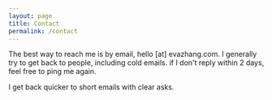 ```yaml
---
layout: page 
title: Contact
permalink: /contact
---
```


The best way to reach me is by email, hello [at] evazhang.com. I generally try to get back to people, including cold emails. if I don't reply within 2 days, feel free to ping me again. 

I get back quicker to short emails with clear asks. 